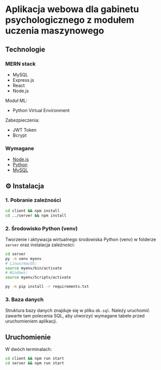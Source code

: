 # Aplikacja webowa dla gabinetu psychologicznego z modułem uczenia maszynowego

## Technologie

### MERN stack 

- MySQL
- Express.js
- React
- Node.js

Moduł ML:
- Python Virtual Environment

Zabezpieczenia:
- JWT Token
- Bcrypt

### Wymagane

- [Node.js](https://nodejs.org/en/download/)
- [Python](https://www.python.org/downloads/)
- [MySQL](https://dev.mysql.com/downloads/)

## ⚙️ Instalacja

### 1. Pobranie zależności

```bash
cd client && npm install
cd ../server && npm install
```

### 2. Środowisko Python (venv)

Tworzenie i aktywacja wirtualnego środowiska Python (venv) w folderze `server` oraz instalacja zależności:

```bash
cd server
py -m venv myenv
# Linux/macOS:
source myenv/bin/activate
# Windows:
source myenv/Scripts/activate

py -m pip install -r requirements.txt
```

### 3. Baza danych

Struktura bazy danych znajduje się w pliku `db.sql`. Należy uruchomić zawarte tam polecenia SQL, aby utworzyć wymagane tabele przed uruchomieniem aplikacji.

## Uruchomienie

W dwóch terminalach:

```bash
cd client && npm run start
cd server && npm run start
```
